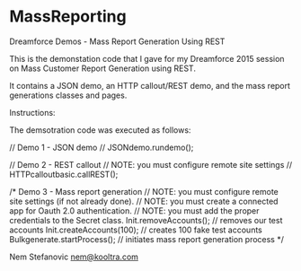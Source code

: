 # MassReporting
Dreamforce Demos - Mass Report Generation Using REST

This is the demonstation code that I gave for my Dreamforce 2015 session on Mass Customer Report Generation using REST.

It contains a JSON demo, an HTTP callout/REST demo, and the mass report generations classes and pages.

Instructions:

The demsotration code was executed as follows:

// Demo 1 - JSON demo
// JSONdemo.rundemo();

// Demo 2 - REST callout
// NOTE: you must configure remote site settings
// HTTPcalloutbasic.callREST();

/* Demo 3 - Mass report generation
// NOTE: you must configure remote site settings (if not already done).
// NOTE: you must create a connected app for Oauth 2.0 authentication.
// NOTE: you must add the proper credentials to the Secret class.
Init.removeAccounts();          // removes our test accounts
Init.createAccounts(100);       // creates 100 fake test accounts
Bulkgenerate.startProcess();    // initiates mass report generation process
*/

Nem Stefanovic
nem@kooltra.com
